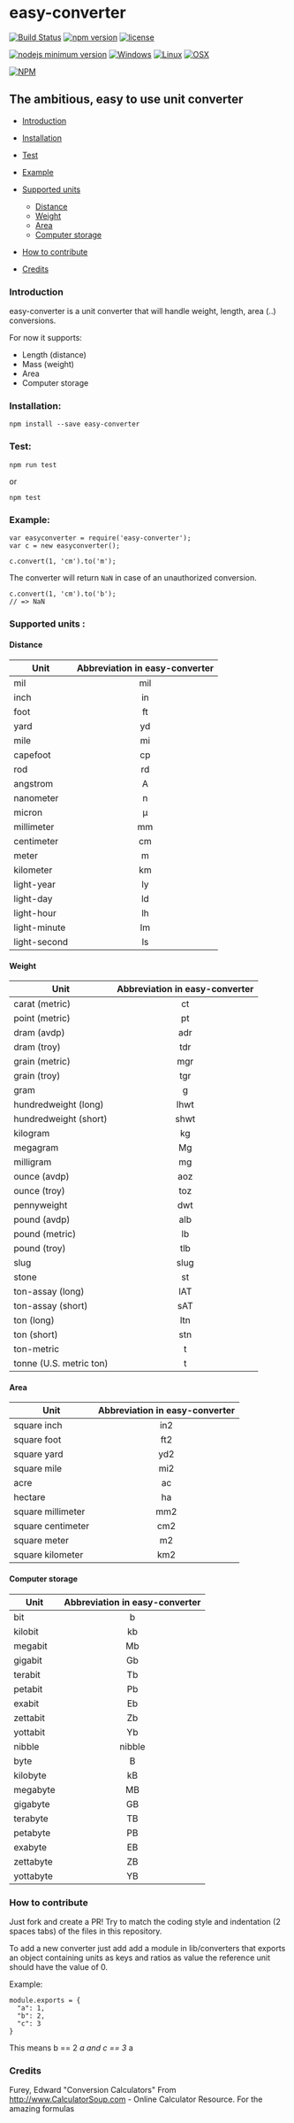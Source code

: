 # easy-converter

[![Build Status](https://travis-ci.org/OussamaRomdhane/easy-converter.svg?branch=master)](https://travis-ci.org/OussamaRomdhane/easy-converter) [![npm version](https://badge.fury.io/js/easy-converter.svg)](https://badge.fury.io/js/easy-converter) [![license](https://img.shields.io/badge/license-ISC-green.svg)](https://github.com/OussamaRomdhane/easy-converter/blob/master/LICENSE)

[![nodejs minimum version](https://img.shields.io/badge/nodejs-0.10-brightgreen.svg)](https://travis-ci.org/OussamaRomdhane/easy-converter) [![Windows](https://img.shields.io/badge/windows-passing-brightgreen.svg)](https://ci.appveyor.com/project/OussamaRomdhane/easy-converter) [![Linux](https://img.shields.io/badge/linux-passing-brightgreen.svg)](https://travis-ci.org/OussamaRomdhane/easy-converter) [![OSX](https://img.shields.io/badge/osx-passing-brightgreen.svg)](https://travis-ci.org/OussamaRomdhane/easy-converter)

[![NPM](https://nodei.co/npm/easy-converter.png?downloads=true&downloadRank=true&stars=true)](https://nodei.co/npm/easy-converter/)

## The ambitious, easy to use unit converter

- [Introduction](#introduction "Introduction")
- [Installation](#installation "Installation")
- [Test](#test "Test")
- [Example](#example "Example")
- [Supported units](#supported-units- "Supported units")

  - [Distance](#distance "Distance")
  - [Weight](#weight "Weight")
  - [Area](#area "Area")
  - [Computer storage](#computer-storage "Computer storage")

- [How to contribute](#how-to-contribute "How to contribute")

- [Credits](#credits "Credits")

### Introduction

easy-converter is a unit converter that will handle weight, length, area (..) conversions.

For now it supports:

- Length (distance)
- Mass (weight)
- Area
- Computer storage

### Installation:

`npm install --save easy-converter`

### Test:

`npm run test`

or

`npm test`

### Example:

```
var easyconverter = require('easy-converter');
var c = new easyconverter();

c.convert(1, 'cm').to('m');
```

The converter will return `NaN` in case of an unauthorized conversion.

```
c.convert(1, 'cm').to('b');
// => NaN
```

### Supported units :

#### Distance

Unit         | Abbreviation in easy-converter
------------ | :----------------------------:
mil          |              mil
inch         |               in
foot         |               ft
yard         |               yd
mile         |               mi
capefoot     |               cp
rod          |               rd
angstrom     |               A
nanometer    |               n
micron       |               µ
millimeter   |               mm
centimeter   |               cm
meter        |               m
kilometer    |               km
light-year   |               ly
light-day    |               ld
light-hour   |               lh
light-minute |               lm
light-second |               ls

#### Weight

Unit                    | Abbreviation in easy-converter
----------------------- | :----------------------------:
carat (metric)          |               ct
point (metric)          |               pt
dram (avdp)             |              adr
dram (troy)             |              tdr
grain (metric)          |              mgr
grain (troy)            |              tgr
gram                    |               g
hundredweight (long)    |              lhwt
hundredweight (short)   |              shwt
kilogram                |               kg
megagram                |               Mg
milligram               |               mg
ounce (avdp)            |              aoz
ounce (troy)            |              toz
pennyweight             |              dwt
pound (avdp)            |              alb
pound (metric)          |               lb
pound (troy)            |              tlb
slug                    |              slug
stone                   |               st
ton-assay (long)        |              lAT
ton-assay (short)       |              sAT
ton (long)              |              ltn
ton (short)             |              stn
ton-metric              |               t
tonne (U.S. metric ton) |               t

#### Area

Unit              | Abbreviation in easy-converter
----------------- | :----------------------------:
square inch       |              in2
square foot       |              ft2
square yard       |              yd2
square mile       |              mi2
acre              |               ac
hectare           |               ha
square millimeter |              mm2
square centimeter |              cm2
square meter      |               m2
square kilometer  |              km2

#### Computer storage

Unit      | Abbreviation in easy-converter
--------- | :----------------------------:
bit       |               b
kilobit   |               kb
megabit   |               Mb
gigabit   |               Gb
terabit   |               Tb
petabit   |               Pb
exabit    |               Eb
zettabit  |               Zb
yottabit  |               Yb
nibble    |             nibble
byte      |               B
kilobyte  |               kB
megabyte  |               MB
gigabyte  |               GB
terabyte  |               TB
petabyte  |               PB
exabyte   |               EB
zettabyte |               ZB
yottabyte |               YB

### How to contribute

Just fork and create a PR! Try to match the coding style and indentation (2 spaces tabs) of the files in this repository.

To add a new converter just add add a module in lib/converters that exports an object containing units as keys and ratios as value the reference unit should have the value of 0.

Example:

```
module.exports = {
  "a": 1,
  "b": 2,
  "c": 3
}
```

This means b == 2 _a and c == 3_ a

### Credits

Furey, Edward "Conversion Calculators" From <http://www.CalculatorSoup.com> - Online Calculator Resource. For the amazing formulas
